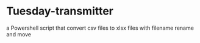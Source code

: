 # Tuesday-transmitter
a Powershell script that convert csv files to xlsx files with filename rename and move
